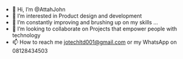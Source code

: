 - 👋 Hi, I’m @AttahJohn
- 👀 I’m interested in Product design and development
- 🌱 I’m constantly improving and brushing up on my skills ...
- 💞️ I’m looking to collaborate on Projects that empower people with technology
- 📫 How to reach me jotechltd001@gmail.com or my WhatsApp on 08128434503

<!---
AttahJohn/AttahJohn is a ✨ special ✨ repository because its `README.md` (this file) appears on your GitHub profile.
You can click the Preview link to take a look at your changes.
--->
